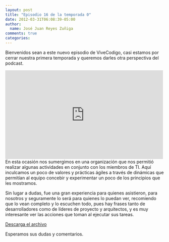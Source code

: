 ```yaml
---
layout: post
title: "Episodio 16 de la temporada 0"
date: 2012-03-31T06:08:39-05:00
author:
  name: José Juan Reyes Zuñiga
comments: true
categories: 
---
```


Bienvenidos sean a este nuevo episodio de ViveCodigo, casi estamos por cerrar nuestra primera temporada y queremos darles otra perspectiva del podcast.

<iframe src="https://player.vimeo.com/video/39522331" height="281" width="500" allowfullscreen="" frameborder="0"></iframe>
<!-- more -->
En esta ocasión nos sumergimos en una organización que nos permitió realizar algunas actividades en conjunto con los miembros de TI. Aquí inculcamos un poco de valores y prácticas ágiles a través de dinámicas que permitían al equipo concebir y experimentar un poco de los principios que les mostramos.

Sin lugar a dudas, fue una gran experiencia para quienes asistieron, para nosotros y seguramente lo será para quienes lo puedan ver, recomiendo que lo vean completo y lo escuchen todo, pues hay frases tanto de desarrolladores como de líderes de proyecto y arquitectos, y es muy interesante ver las acciones que toman al ejecutar sus tareas.

<a href="http://s3.amazonaws.com/media.vivecodigo.org/podcast/temporada0/ViveCodigo00x16.mov">Descarga el archivo</a>

Esperamos sus dudas y comentarios.
